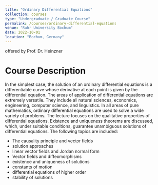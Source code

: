 ```yaml
---
title: "Ordinary Differential Equations"
collection: courses
type: "Undergraduate / Graduate Course"
permalink: /courses/ordinary-differential-equations
venue: "Ruhr University Bochum"
date: 2022-10-01
location: "Bochum, Germany"
---
```


offered by Prof. Dr. Heinzner

Course Description
======

In the simplest case, the solution of an ordinary differential equations is a differentiable curve whose derivative at each point is given by the differential equation.
The areas of application of differential equations are extremely versatile.
They include all natural sciences, economics, engineering, computer science, and linguistics.
In all areas of pure mathematics, ordinary differential equations are used to solve a wide variety of problems.
The lecture focuses on the qualitative properties of differential equations.
Existence and uniqueness theorems are discussed, which, under suitable conditions, guarantee unambiguous solutions of differential equations.
The following topics are included:

* The causality principle and vector fields
* solution approaches
* linear vector fields and Jordan normal form
* Vector fields and diffeomorphisms
* existence and uniqueness of solutions
* constants of motion
* differential equations of higher order
* stability of solutions
